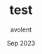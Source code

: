 ---
share: true
layout: /src/layouts/BaseLayout.astro
author: avolent
title: test
date: Sep 2023
---